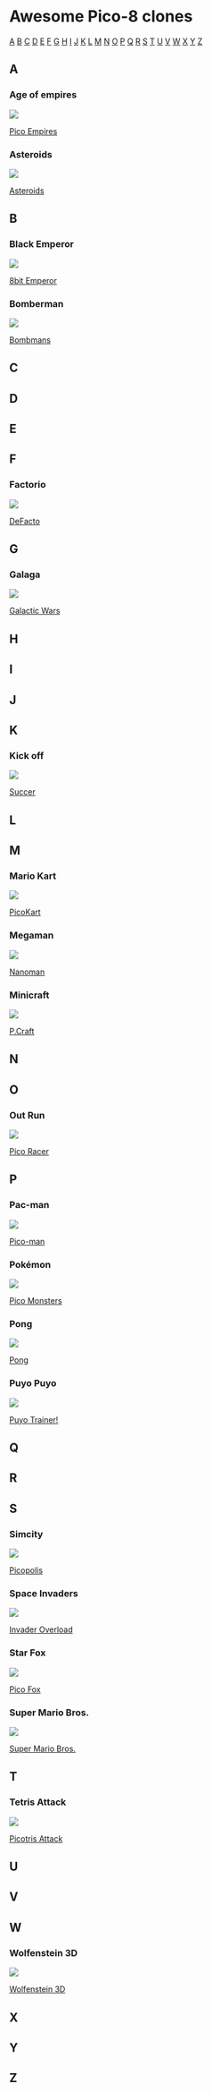 # Awesome Pico-8 clones

[A](#a)
[B](#b)
[C](#c)
[D](#d)
[E](#e)
[F](#f)
[G](#g)
[H](#h)
[I](#i)
[J](#j)
[K](#k)
[L](#l)
[M](#m)
[N](#n)
[O](#o)
[P](#p)
[Q](#q)
[R](#r)
[S](#s)
[T](#t)
[U](#u)
[V](#v)
[W](#w)
[X](#x)
[Y](#y)
[Z](#z)

## A

### Age of empires
![](https://www.lexaloffle.com/bbs/thumbs/pico47949.png)

[Pico Empires](https://www.lexaloffle.com/bbs/?tid=30453)

### Asteroids
![](https://www.lexaloffle.com/bbs/thumbs/pico44008.png)

[Asteroids](https://www.lexaloffle.com/bbs/?tid=29903)

## B

### Black Emperor
![](https://www.lexaloffle.com/bbs/thumbs/pico47849.png)

[8bit Emperor](https://www.lexaloffle.com/bbs/?tid=30551)

### Bomberman
![](https://www.lexaloffle.com/bbs/thumbs/pico17128.png)

[Bombmans](https://www.lexaloffle.com/bbs/?tid=2792)

## C

## D

## E

## F

### Factorio
![](https://www.lexaloffle.com/bbs/thumbs/pico48406.png)

[DeFacto](https://www.lexaloffle.com/bbs/?uid=11048)

## G

### Galaga
![](https://www.lexaloffle.com/bbs/thumbs/pico37064.png)

[Galactic Wars](https://www.lexaloffle.com/bbs/?tid=28783)

## H

## I

## J

## K

### Kick off
![](https://www.lexaloffle.com/bbs/thumbs/pico16555.png)

[Succer](https://www.lexaloffle.com/bbs/?tid=2614)

## L

## M

### Mario Kart
![](https://www.lexaloffle.com/bbs/thumbs/pico17953.png)

[PicoKart](https://www.lexaloffle.com/bbs/?tid=2886)

### Megaman
![](https://www.lexaloffle.com/bbs/thumbs/pico38515.png)

[Nanoman](https://www.lexaloffle.com/bbs/?tid=29017)

### Minicraft
![](https://www.lexaloffle.com/bbs/thumbs/pico24981.png)

[P.Craft](https://www.lexaloffle.com/bbs/?tid=3200)

## N

## O

### Out Run
![](https://www.lexaloffle.com/bbs/thumbs/pico20068.png)

[Pico Racer](https://www.lexaloffle.com/bbs/?tid=3198)

## P

### Pac-man
![](https://www.lexaloffle.com/bbs/thumbs/pico22937.png)

[Pico-man](https://www.lexaloffle.com/bbs/?tid=2098)

### Pokémon
![](https://www.lexaloffle.com/bbs/thumbs/pico27211.png)

[Pico Monsters](https://www.lexaloffle.com/bbs/?tid=4046)

### Pong
![](https://www.lexaloffle.com/bbs/thumbs/pico35843.png)

[Pong](https://www.lexaloffle.com/bbs/?tid=28589)

### Puyo Puyo
![](https://www.lexaloffle.com/bbs/thumbs/pico37710.png)

[Puyo Trainer!](https://www.lexaloffle.com/bbs/?tid=4109)

## Q

## R

## S

### Simcity
![](https://www.lexaloffle.com/bbs/thumbs/pico42427.png)

[Picopolis](https://www.lexaloffle.com/bbs/?tid=29590)

### Space Invaders
![](https://www.lexaloffle.com/bbs/thumbs/pico42220.png)

[Invader Overload](https://www.lexaloffle.com/bbs/?tid=4004)

### Star Fox
![](https://www.lexaloffle.com/bbs/thumbs/pico32479.png)

[Pico Fox](https://www.lexaloffle.com/bbs/?tid=28067)

### Super Mario Bros.
![](https://www.lexaloffle.com/bbs/thumbs/pico38190.png)

[Super Mario Bros.](https://www.lexaloffle.com/bbs/?tid=28942)

## T

### Tetris Attack
![](https://www.lexaloffle.com/bbs/thumbs/pico37969.png)

[Picotris Attack](https://www.lexaloffle.com/bbs/?tid=2925)

## U

## V

## W

### Wolfenstein 3D
![](https://www.lexaloffle.com/bbs/thumbs/pico35444.png)

[Wolfenstein 3D](https://www.lexaloffle.com/bbs/?tid=28423)

## X

## Y

## Z
